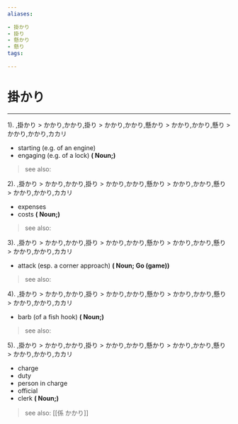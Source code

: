 ```yaml
---
aliases:
    
- 掛かり
- 掛り
- 懸かり
- 懸り
tags:
    
---
```


# 掛かり
---
1).
,掛かり > かかり,かかり,掛り > かかり,かかり,懸かり > かかり,かかり,懸り > かかり,かかり,カカリ

- starting (e.g. of an engine)
- engaging (e.g. of a lock)
**( Noun;)**
> see also: 
            
2).
,掛かり > かかり,かかり,掛り > かかり,かかり,懸かり > かかり,かかり,懸り > かかり,かかり,カカリ

- expenses
- costs
**( Noun;)**
> see also: 
            
3).
,掛かり > かかり,かかり,掛り > かかり,かかり,懸かり > かかり,かかり,懸り > かかり,かかり,カカリ

- attack (esp. a corner approach)
**( Noun; Go (game))**
> see also: 
            
4).
,掛かり > かかり,かかり,掛り > かかり,かかり,懸かり > かかり,かかり,懸り > かかり,かかり,カカリ

- barb (of a fish hook)
**( Noun;)**
> see also: 
            
5).
,掛かり > かかり,かかり,掛り > かかり,かかり,懸かり > かかり,かかり,懸り > かかり,かかり,カカリ

- charge
- duty
- person in charge
- official
- clerk
**( Noun;)**
> see also:  [[係 かかり]]
            